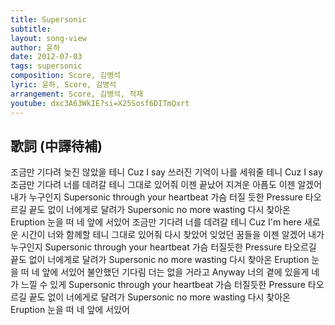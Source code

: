 ```yaml
---
title: Supersonic
subtitle:
layout: song-view
author: 윤하
date: 2012-07-03
tags: supersonic
composition: Score, 김병석
lyric: 윤하, Score, 김병석
arrangement: Score, 김병석, 적재
youtube: dxc3A63WkIE?si=X25Sosf6DITmQxrt
---
```


## 歌詞 (中譯待補)

조금만 기다려 늦진 않았을 테니
Cuz I say
쓰러진 기억이 나를 세워줄 테니
Cuz I say
조금만 기다려 너를 데려갈 테니
그대로 있어줘
이젠 끝났어 지겨운 아픔도
이젠 알겠어 내가 누구인지
Supersonic
through your
heartbeat
가슴 터질 듯한
Pressure
타오르길 끝도 없이
너에게로 달려가
Supersonic
no more wasting
다시 찾아온
Eruption
눈을 떠 네 앞에 서있어
조금만 기다려
너를 데려갈 테니
Cuz I'm here
새로운 시간이 너와 함께할 테니
그대로 있어줘
다시 찾았어 잊었던 꿈들을
이젠 알겠어 내가 누구인지
Supersonic
through your
heartbeat
가슴 터질듯한
Pressure
타오르길 끝도 없이
너에게로 달려가
Supersonic
no more wasting
다시 찾아온
Eruption
눈을 떠 네 앞에 서있어
불안했던 기다림
더는 없을 거라고
Anyway
너의 곁에 있을게
네가 느낄 수 있게
Supersonic
through your
heartbeat
가슴 터질듯한
Pressure
타오르길 끝도 없이
너에게로 달려가
Supersonic
no more wasting
다시 찾아온
Eruption
눈을 떠 네 앞에 서있어
